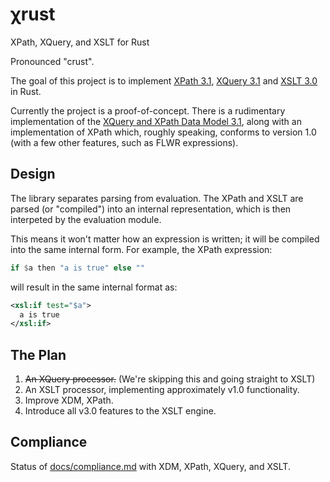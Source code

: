 # χrust

XPath, XQuery, and XSLT for Rust

Pronounced "crust".

The goal of this project is to implement [XPath 3.1](https://www.w3.org/TR/xpath-31/), [XQuery 3.1](https://www.w3.org/TR/xquery-31/) and [XSLT 3.0](http://www.w3.org/TR/xslt-30/) in Rust.

Currently the project is a proof-of-concept. There is a rudimentary implementation of the [XQuery and XPath Data Model 3.1](https://www.w3.org/TR/xpath-datamodel-31/), along with an implementation of XPath which, roughly speaking, conforms to version 1.0 (with a few other features, such as FLWR expressions).

## Design

The library separates parsing from evaluation. The XPath and XSLT are parsed (or "compiled") into an internal representation, which is then interpeted by the evaluation module.

This means it won't matter how an expression is written; it will be compiled into the same internal form. For example, the XPath expression:

```rust
if $a then "a is true" else ""
```

will result in the same internal format as:

```xml
<xsl:if test="$a">
  a is true
</xsl:if>
```

## The Plan

1. ~~An XQuery processor.~~ (We're skipping this and going straight to XSLT)
2. An XSLT processor, implementing approximately v1.0 functionality.
3. Improve XDM, XPath.
4. Introduce all v3.0 features to the XSLT engine.

## Compliance

Status of [docs/compliance.md](https://github.com/ballsteve/xrust/blob/main/docs/compliance.md) with XDM, XPath, XQuery, and XSLT.


